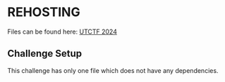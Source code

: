 # REHOSTING

Files can be found here: [UTCTF 2024](https://github.com/utisss/UTCTF-24/tree/main/crypto-bits-and-pieces)

## Challenge Setup
This challenge has only one file which does not have any dependencies.
